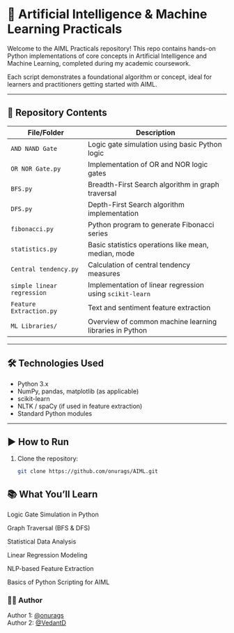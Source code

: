 # 🧠 Artificial Intelligence & Machine Learning Practicals

Welcome to the AIML Practicals repository! This repo contains hands-on Python implementations of core concepts in Artificial Intelligence and Machine Learning, completed during my academic coursework.

Each script demonstrates a foundational algorithm or concept, ideal for learners and practitioners getting started with AIML.

---

## 📁 Repository Contents

| File/Folder                | Description                                               |
|---------------------------|-----------------------------------------------------------|
| `AND NAND Gate`           | Logic gate simulation using basic Python logic            |
| `OR NOR Gate.py`          | Implementation of OR and NOR logic gates                  |
| `BFS.py`                  | Breadth-First Search algorithm in graph traversal         |
| `DFS.py`                  | Depth-First Search algorithm implementation               |
| `fibonacci.py`            | Python program to generate Fibonacci series               |
| `statistics.py`           | Basic statistics operations like mean, median, mode       |
| `Central tendency.py`     | Calculation of central tendency measures                  |
| `simple linear regression`| Implementation of linear regression using `scikit-learn`  |
| `Feature Extraction.py`   | Text and sentiment feature extraction                     |
| `ML Libraries/`           | Overview of common machine learning libraries in Python   |

---

## 🛠️ Technologies Used

- Python 3.x
- NumPy, pandas, matplotlib (as applicable)
- scikit-learn
- NLTK / spaCy (if used in feature extraction)
- Standard Python modules

---

## ▶️ How to Run

1. Clone the repository:
   ```bash
   git clone https://github.com/onurags/AIML.git


## 📚 What You’ll Learn
Logic Gate Simulation in Python

Graph Traversal (BFS & DFS)

Statistical Data Analysis

Linear Regression Modeling

NLP-based Feature Extraction

Basics of Python Scripting for AIML

### 👨‍💻 Author
 
  Author 1: [@onurags](https://github.com/onurags)  
  Author 2: [@VedantD](https://github.com/ryuzaki-ved)  
  

